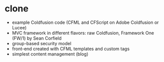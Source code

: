 # clone

 - example Coldfusion code (CFML and CFScript on Adobe Coldfusion or Lucee)
 - MVC framework in different flavors: raw Coldfusion, Framework One (FW/1) by Sean Corfield
 - group-based security model
 - front-end created with CFML templates and custom tags
 - simplest content management (blog)
 